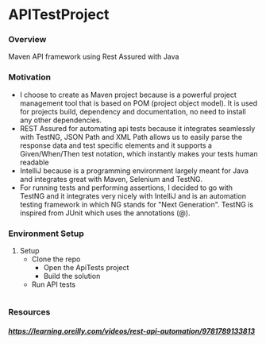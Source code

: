 # APITestProject

### Overview

 Maven API framework using Rest Assured with Java
 
### Motivation

* I choose to create as Maven project because is a powerful project management tool that is based on POM (project object model). It is used for projects build, dependency and documentation, no need to install any other dependencies.
* REST Assured for automating api tests because it integrates seamlessly with TestNG, JSON Path and XML Path allows us to easily parse the response data and test specific elements and it supports a Given/When/Then test notation, which instantly makes your tests human readable
* IntelliJ because is a programming environment largely meant for Java and integrates great with Maven, Selenium and TestNG.
* For running tests and performing assertions, I decided to go with TestNG and it integrates very nicely with IntelliJ and is an automation testing framework in which NG stands for "Next Generation". TestNG is inspired from JUnit which uses the annotations (@).

### Environment Setup
1. Setup
    * Clone the repo
	  * Open the ApiTests project
	  * Build the solution
    * Run API tests
    ```
### Resources
##### https://learning.oreilly.com/videos/rest-api-automation/9781789133813

